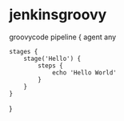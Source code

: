 # jenkinsgroovy
groovycode
pipeline {
    agent any

    stages {
        stage('Hello') {
            steps {
                echo 'Hello World'
            }
        }
    }
}
